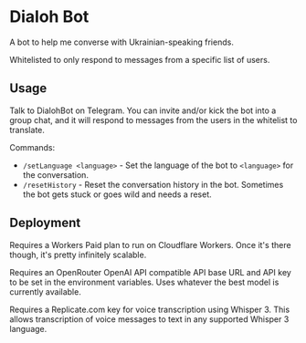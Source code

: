 # Dialoh Bot

A bot to help me converse with Ukrainian-speaking friends.

Whitelisted to only respond to messages from a specific list of users.

## Usage

Talk to DialohBot on Telegram. You can invite and/or kick the bot into a group chat, and it will respond to messages from the users in the whitelist to translate.

Commands:

* `/setLanguage <language>` - Set the language of the bot to `<language>` for the conversation.
* `/resetHistory` - Reset the conversation history in the bot. Sometimes the bot gets stuck or goes wild and needs a reset.

## Deployment

Requires a Workers Paid plan to run on Cloudflare Workers. Once it's there though, it's pretty infinitely scalable.

Requires an OpenRouter OpenAI API compatible API base URL and API key to be set in the environment variables.
Uses whatever the best model is currently available.

Requires a Replicate.com key for voice transcription using Whisper 3.
This allows transcription of voice messages to text in any supported Whisper 3 language.
